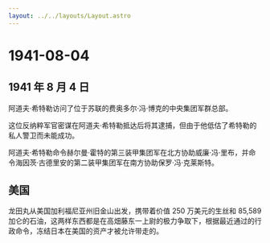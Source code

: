 ```yaml
---
layout: ../../layouts/Layout.astro
---
```


# 1941-08-04

## 1941 年 8 月 4 日

阿道夫·希特勒访问了位于苏联的费奥多尔·冯·博克的中央集团军群总部。

这位反纳粹军官密谋在阿道夫·希特勒抵达后将其逮捕，但由于他低估了希特勒的私人警卫而未能成功。

阿道夫·希特勒命令赫尔曼·霍特的第三装甲集团军在北方协助威廉·冯·里布，并命令海因茨·古德里安的第二装甲集团军在南方协助保罗·冯·克莱斯特。

## 美国

龙田丸从美国加利福尼亚州旧金山出发，携带着价值 250 万美元的生丝和 85,589
加仑的石油，这两样东西都是在高畑藤东一上尉的极力争取下，根据最近通过的行政命令，冻结日本在美国的资产才被允许带走的。